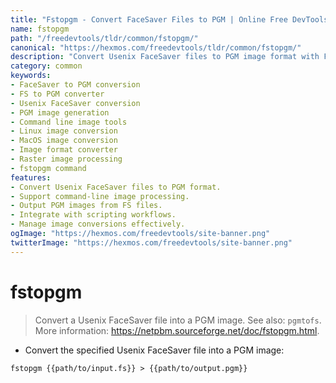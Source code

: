 ```yaml
---
title: "Fstopgm - Convert FaceSaver Files to PGM | Online Free DevTools by Hexmos"
name: fstopgm
path: "/freedevtools/tldr/common/fstopgm/"
canonical: "https://hexmos.com/freedevtools/tldr/common/fstopgm/"
description: "Convert Usenix FaceSaver files to PGM image format with Fstopgm. Manage image conversions with command-line ease. Free online tool, no registration required."
category: common
keywords:
- FaceSaver to PGM conversion
- FS to PGM converter
- Usenix FaceSaver conversion
- PGM image generation
- Command line image tools
- Linux image conversion
- MacOS image conversion
- Image format converter
- Raster image processing
- fstopgm command
features:
- Convert Usenix FaceSaver files to PGM format.
- Support command-line image processing.
- Output PGM images from FS files.
- Integrate with scripting workflows.
- Manage image conversions effectively.
ogImage: "https://hexmos.com/freedevtools/site-banner.png"
twitterImage: "https://hexmos.com/freedevtools/site-banner.png"
---
```


# fstopgm

> Convert a Usenix FaceSaver file into a PGM image.
> See also: `pgmtofs`.
> More information: <https://netpbm.sourceforge.net/doc/fstopgm.html>.

- Convert the specified Usenix FaceSaver file into a PGM image:

`fstopgm {{path/to/input.fs}} > {{path/to/output.pgm}}`
